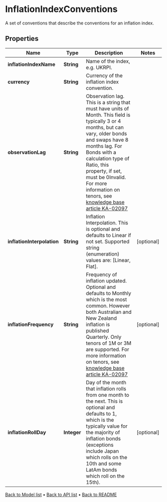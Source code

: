 

# InflationIndexConventions

A set of conventions that describe the conventions for an inflation index.

## Properties

| Name | Type | Description | Notes |
|------------ | ------------- | ------------- | -------------|
|**inflationIndexName** | **String** | Name of the index, e.g. UKRPI. |  |
|**currency** | **String** | Currency of the inflation index convention. |  |
|**observationLag** | **String** | Observation lag. This is a string that must have units of Month. This field is typically 3 or 4 months, but can vary, older bonds and swaps have 8 months lag. For Bonds with a calculation type of Ratio, this property, if set, must be 0Invalid.  For more information on tenors, see [knowledge base article KA-02097](https://support.lusid.com/knowledgebase/article/KA-02097) |  |
|**inflationInterpolation** | **String** | Inflation Interpolation. This is optional and defaults to Linear if not set.  Supported string (enumeration) values are: [Linear, Flat]. |  [optional] |
|**inflationFrequency** | **String** | Frequency of inflation updated. Optional and defaults to Monthly which is the most common. However both Australian and New Zealand inflation is published Quarterly. Only tenors of 1M or 3M are supported.  For more information on tenors, see [knowledge base article KA-02097](https://support.lusid.com/knowledgebase/article/KA-02097) |  [optional] |
|**inflationRollDay** | **Integer** | Day of the month that inflation rolls from one month to the next. This is optional and defaults to 1, which is the typically value for the majority of inflation bonds (exceptions include Japan which rolls on the 10th and some LatAm bonds which roll on the 15th). |  [optional] |



[Back to Model list](../README.md#documentation-for-models) &#8226; [Back to API list](../README.md#documentation-for-api-endpoints) &#8226; [Back to README](../README.md)


